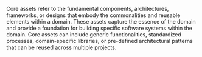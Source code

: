 Core assets refer to the fundamental components, architectures, frameworks, or designs that embody the commonalities and reusable elements within a domain. These assets capture the essence of the domain and provide a foundation for building specific software systems within the domain. Core assets can include generic functionalities, standardized processes, domain-specific libraries, or pre-defined architectural patterns that can be reused across multiple projects.